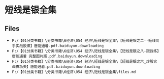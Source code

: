 # 短线是银全集

## Files

- `F:/【01分类书籍】\分类书籍\6经济\054 经济\短线是银全集\【短线是银之二--短线高手实战股谱】唐能通着.pdf.baiduyun.downloading`
- `F:/【01分类书籍】\分类书籍\6经济\054 经济\短线是银全集\【短线是银之八-跟我练】唐能通着 完整图片版.pdf.baiduyun.downloading`
- `F:/【01分类书籍】\分类书籍\6经济\054 经济\短线是银全集\【短线是银之六_炒股实战真功夫】唐能通着.pdf.baiduyun.downloading`
- `F:/【01分类书籍】\分类书籍\6经济\054 经济\短线是银全集\files.md`

